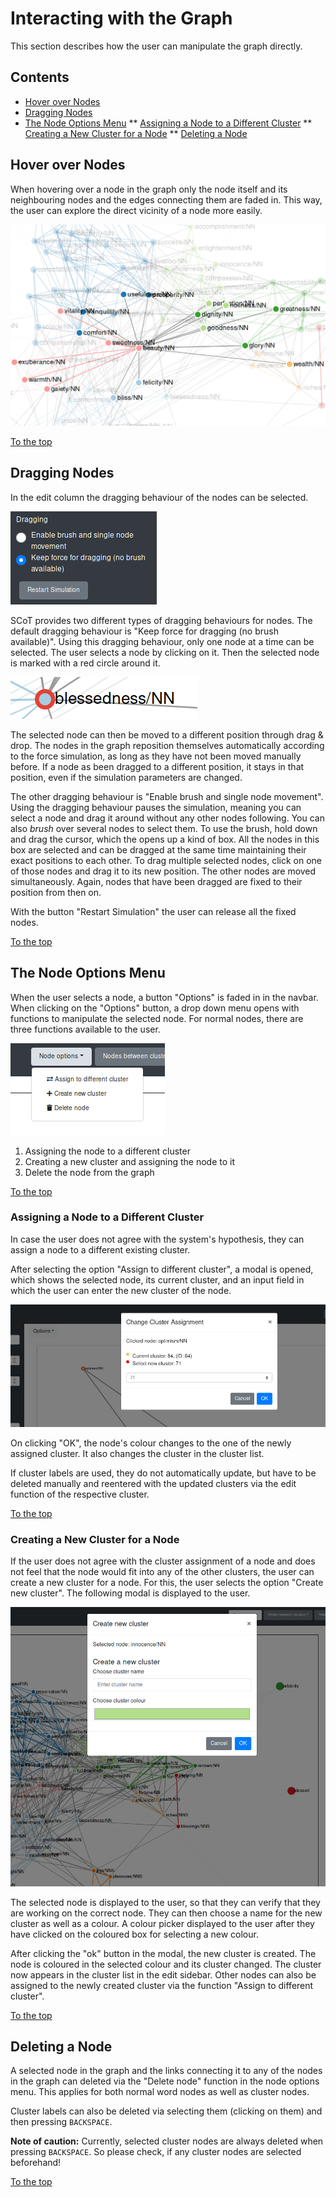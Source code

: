 # Interacting with the Graph

This section describes how the user can manipulate the graph directly.

## Contents

* [Hover over Nodes](#hover-over-nodes)
* [Dragging Nodes](#dragging-nodes)
* [The Node Options Menu](#the-node-options-menu)
** [Assigning a Node to a Different Cluster](#asigning-a-node-to-a-different-cluster)
** [Creating a New Cluster for a Node](#creating-a-new-cluster-for-a-node)
** [Deleting a Node](#deleting-a-node)


## Hover over Nodes

When hovering over a node in the graph only the node itself and its neighbouring nodes and the edges connecting them are faded in. This way, the user can explore the direct vicinity of a node more easily.

![Fade In Neighbouring Nodes](./images/hover_fade_in.png)

[To the top](#interacting-with-the-graph)


## Dragging Nodes

In the edit column the dragging behaviour of the nodes can be selected.

![Dragging Behaviour Setting](./images/dragging_restart_sim.png)

SCoT provides two different types of dragging behaviours for nodes. The default dragging behaviour is "Keep force for dragging (no brush available)".
Using this dragging behaviour, only one node at a time can be selected. The user selects a node by clicking on it. Then the selected node is marked with a red circle around it.

![Selected Node](./images/selected_node.png)

The selected node can then be moved to a different position through drag & drop. The nodes in the graph reposition themselves automatically according to the force simulation, as long as they have not been moved manually before. If a node as been dragged to a different position, it stays in that position, even if the simulation parameters are changed.

The other dragging behaviour is "Enable brush and single node movement". Using the dragging behaviour pauses the simulation, meaning you can select a node and drag it around without any other nodes following. You can also *brush* over several nodes to select them. To use the brush, hold down and drag the cursor, which the opens up a kind of box. All the nodes in this box are selected and can be dragged at the same time maintaining their exact positions to each other. To drag multiple selected nodes, click on one of those nodes and drag it to its new position. The other nodes are moved simultaneously. Again, nodes that have been dragged are fixed to their position from then on.

With the button "Restart Simulation" the user can release all the fixed nodes.

[To the top](#interacting-with-the-graph)


## The Node Options Menu

When the user selects a node, a button "Options" is faded in in the navbar. When clicking on the "Options" button, a drop down menu opens with functions to manipulate the selected node. For normal nodes, there are three functions available to the user.

![Node Options Menu](./images/node_options_menu.png)

 1. Assigning the node to a different cluster
 2. Creating a new cluster and assigning the node to it
 3. Delete the node from the graph

[To the top](#interacting-with-the-graph)


### Assigning a Node to a Different Cluster
In case the user does not agree with the system's hypothesis, they can assign a node to a different existing cluster.

After selecting the option "Assign to different cluster", a modal is opened,  which shows the selected node, its current cluster, and an input field in which the user can enter the new cluster of the node.

![Change Cluster Assignment](./images/change_cluster_assignment.png)

On clicking "OK", the node's colour changes to the one of the newly assigned cluster. It also changes the cluster in the cluster list.

If cluster labels are used, they do not automatically update, but have to be deleted manually and reentered with the updated clusters via the edit function of the respective cluster.

[To the top](#interacting-with-the-graph)


### Creating a New Cluster for a Node

If the user does not agree with the cluster assignment of a node and does not feel that the node would fit into any of the other clusters, the user can create a new cluster for a node.
For this, the user selects the option "Create new cluster". The following modal is displayed to the user.

![Create a New Cluster](./images/create_new_cluster_modal.png)

The selected node is displayed to the user, so that they can verify that they are working on the correct node. They can then choose a name for the new cluster as well as a colour. A colour picker displayed to the user after they have clicked on the coloured box for selecting a new colour.

After clicking the "ok" button in the modal, the new cluster is created. The node is coloured in the selected colour and its cluster changed. The cluster now appears in the cluster list in the edit sidebar. Other nodes can also be assigned to the newly created cluster via the function "Assign to different cluster".

[To the top](#interacting-with-the-graph)


## Deleting a Node
A selected node in the graph and the links connecting it to any of the nodes in the graph can deleted via the "Delete node" function in the node options menu. This applies for both normal word nodes as well as cluster nodes. 

Cluster labels can also be deleted via selecting them (clicking on them) and then pressing `BACKSPACE`.

**Note of caution:** Currently, selected cluster nodes are always deleted when pressing `BACKSPACE`. So please check, if any cluster nodes are selected beforehand!

[To the top](#interacting-with-the-graph)